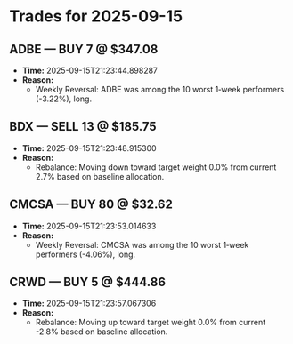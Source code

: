 # Trades for 2025-09-15

## ADBE — BUY 7 @ $347.08
- **Time:** 2025-09-15T21:23:44.898287
- **Reason:**
  - Weekly Reversal: ADBE was among the 10 worst 1‑week performers (-3.22%), long.

## BDX — SELL 13 @ $185.75
- **Time:** 2025-09-15T21:23:48.915300
- **Reason:**
  - Rebalance: Moving down toward target weight 0.0% from current 2.7% based on baseline allocation.

## CMCSA — BUY 80 @ $32.62
- **Time:** 2025-09-15T21:23:53.014633
- **Reason:**
  - Weekly Reversal: CMCSA was among the 10 worst 1‑week performers (-4.06%), long.

## CRWD — BUY 5 @ $444.86
- **Time:** 2025-09-15T21:23:57.067306
- **Reason:**
  - Rebalance: Moving up toward target weight 0.0% from current -2.8% based on baseline allocation.

